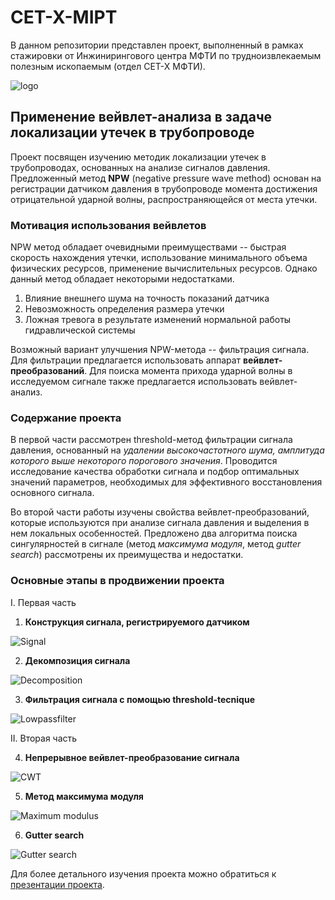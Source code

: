 # CET-X-MIPT

В данном репозитории представлен проект, выполненный в рамках стажировки от Инжинирингового центра МФТИ по трудноизвлекаемым полезным ископаемым (отдел CET-X МФТИ).

![logo](logo.png)

## Применение вейвлет-анализа в задаче локализации утечек в трубопроводе

Проект посвящен изучению методик локализации утечек в трубопроводах, основанных на анализе сигналов давления. Предложенный метод **NPW** (negative pressure wave method) основан на регистрации датчиком давления в трубопроводе момента достижения отрицательной ударной волны, распространяющейся от места утечки. 

### Мотивация использования вейвлетов

NPW метод обладает очевидными преимуществами -- быстрая скорость нахождения утечки, использование минимального объема физических ресурсов, применение вычислительных ресурсов. Однако данный метод обладает некоторыми недостатками. 

1. Влияние внешнего шума на точность показаний датчика
2. Невозможность определения размера утечки
3. Ложная тревога в результате изменений нормальной работы гидравлической системы

Возможный вариант улучшения NPW-метода -- фильтрация сигнала. Для фильтрации предлагается использовать аппарат **вейвлет-преобразований**. Для поиска момента прихода ударной волны в исследуемом сигнале также предлагается использовать вейвлет-анализ.

### Содержание проекта

В первой части рассмотрен threshold-метод фильтрации сигнала давления, основанный на *удалении высокочастотного шума, амплитуда которого выше некоторого порогового значения*. Проводится исследование качества обработки сигнала и подбор оптимальных значений параметров, необходимых для эффективного восстановления основного сигнала.

Во второй части работы изучены свойства вейвлет-преобразований, которые используются при анализе сигнала давления и выделения в нем локальных особенностей. Предложено два алгоритма поиска сингулярностей в сигнале (метод *максимума модуля*, метод *gutter search*) рассмотрены их преимущества и недостатки. 

### Основные этапы в продвижении проекта

I. Первая часть

1. **Конструкция сигнала, регистрируемого датчиком**

![Signal](Results/signal.png)

2. **Декомпозиция сигнала**

![Decomposition](Results/decomposition.png)

3. **Фильтрация сигнала с помощью threshold-tecnique**

![Lowpassfilter](Results/lowpassfilter_2.png)


II. Вторая часть

4. **Непрерывное вейвлет-преобразование сигнала**

![CWT](Results/wavelet_transform.png)

5. **Метод максимума модуля**

![Maximum modulus](Results/wavelet_maximum_modulus.png)

6. **Gutter search**

![Gutter search](Results/gutter_method.png)

Для более детального изучения проекта можно обратиться к [презентации проекта](https://github.com/demidroll-s/CET-X-MIPT/blob/main/Presentation.pdf/).

